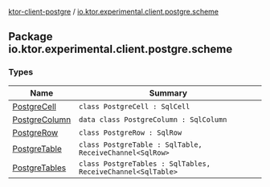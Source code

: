 [ktor-client-postgre](../index.md) / [io.ktor.experimental.client.postgre.scheme](./index.md)

## Package io.ktor.experimental.client.postgre.scheme

### Types

| Name | Summary |
|---|---|
| [PostgreCell](-postgre-cell/index.md) | `class PostgreCell : SqlCell` |
| [PostgreColumn](-postgre-column/index.md) | `data class PostgreColumn : SqlColumn` |
| [PostgreRow](-postgre-row/index.md) | `class PostgreRow : SqlRow` |
| [PostgreTable](-postgre-table/index.md) | `class PostgreTable : SqlTable, ReceiveChannel<SqlRow>` |
| [PostgreTables](-postgre-tables/index.md) | `class PostgreTables : SqlTables, ReceiveChannel<SqlTable>` |
